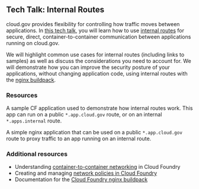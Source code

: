 ## Tech Talk: Internal Routes

cloud.gov provides flexibility for controlling how traffic moves between applications. In [this tech talk](https://www.eventbrite.com/e/tech-talk-internal-routes-tickets-144475338627), you will learn how to use [internal routes](https://docs.cloudfoundry.org/devguide/deploy-apps/routes-domains.html#internal-routes) for secure, direct, container-to-container communication between applications running on cloud.gov. 

We will highlight common use cases for internal routes (including links to samples) as well as discuss the considerations you need to account for. We will demonstrate how you can improve the security posture of your applications, without changing application code, using internal routes with the [nginx buildpack](https://github.com/cloudfoundry/nginx-buildpack).

### Resources

A sample CF application used to demonstrate how internal routes work. This app can run on a public `*.app.cloud.gov` route, or on an internal `*.apps.internal` route.

A simple nginx application that can be used on a public `*.app.cloud.gov` route to proxy traffic to an app running on an internal route.

### Additional resources

* Understanding [container-to-container networking](https://docs.cloudfoundry.org/concepts/understand-cf-networking.html) in Cloud Foundry
* Creating and managing [network policies in Cloud Foundry](https://docs.cloudfoundry.org/devguide/deploy-apps/cf-networking.html#create-policies)
* Documentation for the [Cloud Foundry nginx buildpack](https://docs.cloudfoundry.org/buildpacks/nginx/index.html)